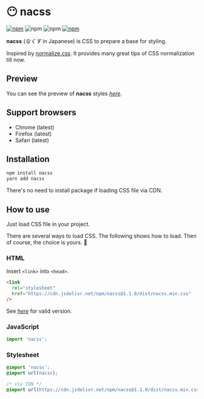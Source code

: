 # 😶 nacss

[![npm](https://img.shields.io/badge/nacss-555?style=flat-square&logo=npm)](https://www.npmjs.com/package/nacss)
![npm](https://img.shields.io/npm/v/nacss?style=flat-square)
![npm](https://img.shields.io/npm/l/nacss?style=flat-square)
[![npm](https://img.shields.io/badge/documents-555?style=flat-square&logo=netlify)](https://nacss.netlify.app/)

**nacss** (*なくす* in Japanese) is CSS to prepare a base for styling.

Inspired by [normalize.css](https://www.npmjs.com/package/normalize.css). It provides many great tips of CSS normalization till now.

## Preview

You can see the preview of **nacss** styles *[here](https://nacss.netlify.app/preview/)*.


## Support browsers

- Chrome (latest)
- Firefox (latest)
- Safari (latest)


## Installation

```bash
npm install nacss
yarn add nacss
```

There's no need to install package if loading CSS file via CDN.


## How to use

Just load CSS file in your project.

There are several ways to load CSS. The following shows how to load.
Then of course, the choice is yours. 🐑

### HTML

Insert `<link>` into `<head>`.

```html
<link
  rel="stylesheet"
  href="https://cdn.jsdelivr.net/npm/nacss@1.1.0/dist/nacss.min.css"
/>
```

See *[here](https://github.com/nemuvski/nacss/releases)* for valid version.

### JavaScript

```js
import 'nacss';
```

### Stylesheet

```css
@import 'nacss';
@import url(nacss);

/* via CDN */
@import url(https://cdn.jsdelivr.net/npm/nacss@1.1.0/dist/nacss.min.css);
```
